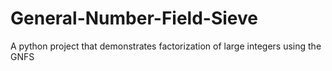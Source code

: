 # General-Number-Field-Sieve
A python project that demonstrates factorization of large integers using the GNFS
